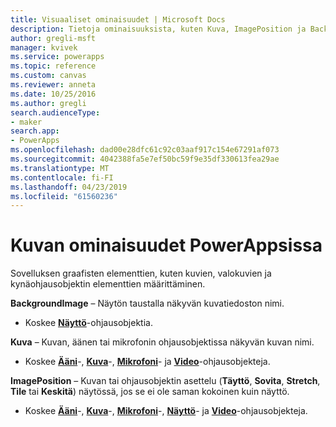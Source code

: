 ```yaml
---
title: Visuaaliset ominaisuudet | Microsoft Docs
description: Tietoja ominaisuuksista, kuten Kuva, ImagePosition ja BackgroundImage
author: gregli-msft
manager: kvivek
ms.service: powerapps
ms.topic: reference
ms.custom: canvas
ms.reviewer: anneta
ms.date: 10/25/2016
ms.author: gregli
search.audienceType:
- maker
search.app:
- PowerApps
ms.openlocfilehash: dad00e28dfc61c92c03aaf917c154e67291af073
ms.sourcegitcommit: 4042388fa5e7ef50bc59f9e35df330613fea29ae
ms.translationtype: MT
ms.contentlocale: fi-FI
ms.lasthandoff: 04/23/2019
ms.locfileid: "61560236"
---
```

# <a name="image-properties-in-powerapps"></a>Kuvan ominaisuudet PowerAppsissa
Sovelluksen graafisten elementtien, kuten kuvien, valokuvien ja kynäohjausobjektin elementtien määrittäminen.

**BackgroundImage** – Näytön taustalla näkyvän kuvatiedoston nimi.

* Koskee **[Näyttö](control-screen.md)**-ohjausobjektia.

**Kuva** – Kuvan, äänen tai mikrofonin ohjausobjektissa näkyvän kuvan nimi.

* Koskee **[Ääni](control-audio-video.md)**-, **[Kuva](control-image.md)**-, **[Mikrofoni](control-microphone.md)**- ja **[Video](control-audio-video.md)**-ohjausobjekteja.

**ImagePosition** – Kuvan tai ohjausobjektin asettelu (**Täyttö**, **Sovita**, **Stretch**, **Tile** tai **Keskitä**) näytössä, jos se ei ole saman kokoinen kuin näyttö.

* Koskee **[Ääni](control-audio-video.md)**-, **[Kuva](control-image.md)**-, **[Mikrofoni](control-microphone.md)**-, **[Näyttö](control-screen.md)**- ja **[Video](control-audio-video.md)**-ohjausobjekteja.

